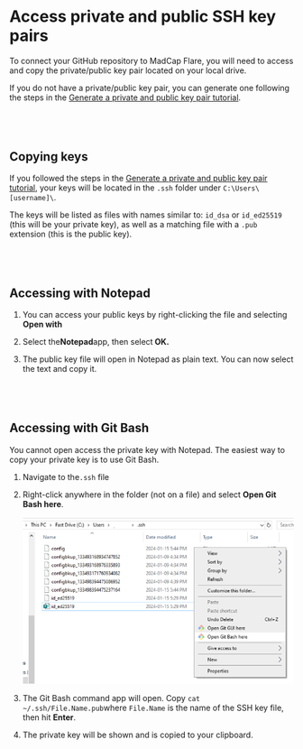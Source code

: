 <?xml version="1.0" encoding="utf-8"?>
<html xmlns:MadCap="http://www.madcapsoftware.com/Schemas/MadCap.xsd">
    <head>
    </head>
    <body>
        <h1>Access private and public SSH key pairs</h1>
        <p>To connect your GitHub repository to MadCap Flare, you will need to access and copy the private/public key pair located on your local drive. </p>
        <p>If you do not have a private/public key pair, you can generate one following the steps in the <a href="https://github.com/mcmillanpl/tutorial-connecting-madcap-github/blob/master/Content/2-Tutorials-Topics/2-generate-key-pairs.md">Generate a private and public key pair tutorial</a>. </p>
        <h2>&#160;</h2>
        <h2>Copying keys </h2>
        <p>If you followed the steps in the <a href="https://github.com/mcmillanpl/tutorial-connecting-madcap-github/blob/master/Content/2-Tutorials-Topics/2-generate-key-pairs.md">Generate a private and public key pair tutorial</a>, your keys will be located in the <code>.ssh</code> folder under <code>C:\Users\[username]\</code>.</p>
        <p> The keys will be listed as files with names similar to: <code>id_dsa</code> or <code>id_ed25519</code> (this will be your private key), as well as a matching file with a <code>.pub</code> extension (this is the public key). </p>
        <h2>&#160;</h2>
        <h2>Accessing with Notepad</h2>
        <ol>
            <li>
                <p style="font-weight: normal;">You can access your public keys by right-clicking the file and selecting <b>Open with</b></p>
            </li>
            <li>
                <p style="font-style: normal;font-weight: bold;"><span style="font-weight: normal;">Select the</span>Notepad<span style="font-weight: normal;">app, then select</span> OK.</p>
            </li>
            <li>
                <p style="font-style: normal; font-weight: bold;"><span style="font-weight: normal;">The public key file will open in Notepad as plain text. You can now select the text and copy it.</span>
                </p>
            </li>
        </ol>
        <h2>&#160;</h2>
        <h2>Accessing with Git Bash</h2>
        <p>You cannot open access the private key with Notepad. The easiest way to copy your private key is to use Git Bash. </p>
        <ol>
            <li>
                <p>Navigate to the<code>.ssh</code> file</p>
            </li>
            <li>
                <p>Right-click anywhere in the folder (not on a file) and select <b>Open Git Bash here</b>.</p>
                <p>
                    <img src="../Resources/Images/git-bash-keys-1.png" />
                </p>
            </li>
            <li>
                <p>The Git Bash command app will open. Copy <code>cat ~/.ssh/File.Name.pub</code>where <code>File.Name</code> is the name of the SSH key file, then hit <b>Enter</b>. </p>
            </li>
            <li>
                <p>The private key will be shown and is copied to your clipboard.</p>
            </li>
        </ol>
        <p>&#160;</p>
    </body>
</html>
